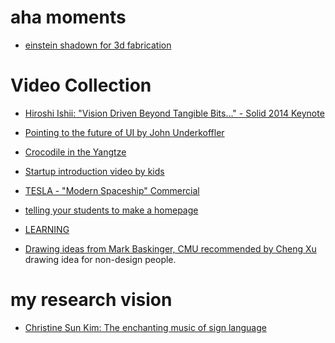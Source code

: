 aha moments
=================

- [einstein shadown for 3d fabrication](https://youtu.be/W-yWeQxnnDA?t=60)

Video Collection
=================

- [Hiroshi Ishii: "Vision Driven Beyond Tangible Bits..." - Solid 2014 Keynote](https://www.youtube.com/watch?v=wm5WCScGKxs)
- [Pointing to the future of UI by John Underkoffler](https://www.ted.com/talks/john_underkoffler_drive_3d_data_with_a_gesture?language=en)

- [Crocodile in the Yangtze](http://vodcdn.video.taobao.com/player/ugc/tb_ugc_pieces_core_player_loader.swf?version=1.0.20130926&vid=10523609&uid=1067522205&p=1&t=1&rid=http%3A%2F%2Fwww.weibo.com%2Ffav%3Fleftnav%3D1%26wvr%3D5&random=6666)
- [Startup introduction video by kids](http://mimobaby.com/story/)
- [TESLA - "Modern Spaceship" Commercial](https://www.youtube.com/watch?v=KKbRAazkiWc)
- [telling your students to make a homepage](https://youtu.be/mHLMsZ20LI8)

- [LEARNING](http://www.xsteach.com/)
- [Drawing ideas from Mark Baskinger, CMU recommended by Cheng Xu](https://vimeo.com/7339214) drawing idea for non-design people.



my research vision
==================

- [Christine Sun Kim: The enchanting music of sign language](https://www.ted.com/talks/christine_sun_kim_the_enchanting_music_of_sign_language)